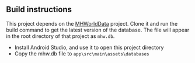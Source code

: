 ## Build instructions

This project depends on the [MHWorldData](https://github.com/CarlosFdez/MHWorldData) project. Clone it and run the build command to get the latest version of the database. The file will appear in the root directory of that project as `mhw.db`.

- Install Android Studio, and use it to open this project directory
- Copy the mhw.db file to `app\src\main\assets\databases`
